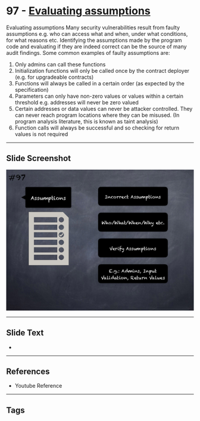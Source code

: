 
# 97 - [Evaluating assumptions](./Evaluating%20assumptions.md)

Evaluating assumptions Many security vulnerabilities result from faulty assumptions e.g. who can access what and when, under what conditions, for what reasons etc. Identifying the assumptions made by the program code and evaluating if they are indeed correct can be the source of many audit findings. Some common examples of faulty assumptions are:


1.  Only admins can call these functions
2.  Initialization functions will only be called once by the contract deployer (e.g. for upgradeable contracts)
3.  Functions will always be called in a certain order (as expected by the specification)
4.  Parameters can only have non-zero values or values within a certain threshold e.g. addresses will never be zero valued
5.  Certain addresses or data values can never be attacker controlled. They can never reach program locations where they can be misused. (In program analysis literature, this is known as taint analysis)
6.  Function calls will always be successful and so checking for return values is not required


___
## Slide Screenshot
![097.png](../../images/6.Audit%20Techniques%20and%20Tools%20101/097.png)
___
## Slide Text
- 
___
## References
- Youtube Reference
___
## Tags
